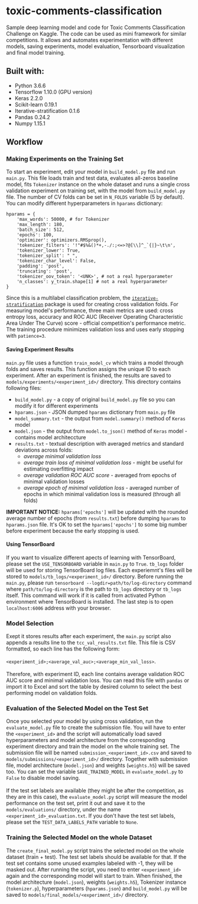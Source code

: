 # toxic-comments-classification
Sample deep learning model and code for Toxic Comments Classification Challenge on Kaggle. The code can be used as mini framework for similar competitions. It allows and automates experimentation with different models, saving experiments, model evaluation, Tensorboard visualization and final model training. 

## Built with:
* Python 3.6.6
* Tensorflow 1.10.0 (GPU version)
* Keras 2.2.0
* Scikit-learn 0.19.1
* Iterative-stratification 0.1.6
* Pandas 0.24.2
* Numpy 1.15.1


## Workflow

### Making Experiments on the Training Set
To start an experiment, edit your model in `build_model.py` file and run `main.py`. This file loads train and test data, evaluates all-zeros baseline model, fits `Tokenizer` instance on the whole dataset and runs a single cross validation experiment on training set, with the model from `build_model.py` file. The number of CV folds can be set in `N_FOLDS` variable (5 by default). You can modify different hyperparameters in `hparams` dictionary:

    hparams = {
        'max_words': 50000, # for Tokenizer
        'max_length': 180,
        'batch_size': 512,
        'epochs': 100,
        'optimizer': optimizers.RMSprop(),
        'tokenizer_filters': '!"#$%&()*+,-./:;<=>?@[\\]^_`{|}~\t\n',
        'tokenizer_lower': True,
        'tokenizer_split': " ",
        'tokenizer_char_level': False,
        'padding': 'post',
        'truncating': 'post',
        'tokenizer_oov_token': '<UNK>', # not a real hyperparameter
        'n_classes': y_train.shape[1] # not a real hyperparameter
    }

Since this is a multilabel classification problem, the [`iterative-stratification`](https://github.com/trent-b/iterative-stratification) package is used for creating cross validation folds. For measuring model's performance, three main metrics are used: cross entropy loss, accuracy and ROC AUC (Receiver Operating Characteristic Area Under The Curve) score - official competition's performance metric. The training procedure minimizes validation loss and uses early stopping with `patience=3`. 

#### Saving Experiment Results
`main.py` file uses a function `train_model_cv` which trains a model through folds and saves results. This function assigns the unique ID to each experiment. After an experiment is finished, the results are saved to `models/experiments/<experiment_id>/` directory. This directory contains following files:
* `build_model.py` - a copy of original `build_model.py` file so you can modify it for different experiments
* `hparams.json` - JSON dumped `hparams` dictionary from `main.py` file
* `model_summary.txt` - the output from `model.summary()` method of `Keras` model
* `model.json` - the output from `model.to_json()` method of `Keras` model - contains model architeccture
* `results.txt` - textual description with averaged metrics and standard deviations across folds:
    * _average minimal validation loss_
    * _average train loss of minimal validation loss_ - might be useful for estimating overfitting impact
    * _average validation ROC AUC score_ - averaged from epochs of minimal validation losses
    * _average epoch of minimal validation loss_ - averaged number of epochs in which minimal validation loss is measured (through all folds)

__IMPORTANT NOTICE:__ `hparams['epochs']` will be updated with the rounded average number of epochs (from `results.txt`) before dumping `hparams` to `hparams.json` file. It's OK to set the `hparams['epochs']` to some big number before experiment because the early stopping is used.

#### Using TensorBoard
If you want to visualize different apects of learning with TensorBoard, please set the `USE_TENSORBOARD` variable in `main.py` to `True`. `tb_logs` folder will be used for storing TensorBoard log files. Each experiemnt's files will be stored to `models/tb_logs/<experiment_id>/` directory. Before running the `main.py`, please run `tensorboard --logdir=path/to/log-directory` command where `path/to/log-directory` is the path to `tb_logs` directory or `tb_logs` itself. This command will work if it is called from activated Python environment where TensorBoard is installed. The last step is to open `localhost:6006` address with your browser.

### Model Selection
Exept it stores results after each experiment, the `main.py` script also appends a results line to the `tcc_val_results.txt` file. This file is CSV formatted, so each line has the following form: <br><br>`<experiment_id>;<average_val_auc>;<average_min_val_loss>`.<br><br>Therefore, with experiment ID, each line contains average validation ROC AUC score and minimal validation loss. You can read this file with `pandas` or import it to Excel and sort the table by desired column to select the best performing model on validation folds.

### Evaluation of the Selected Model on the Test Set
Once you selected your model by using cross validation, run the `evaluate_model.py` file to create the submission file. You will have to enter the `<experiment_id>` and the script will automatically load saved hyperparameters and model architecture from the corresponding experiment directory and train the model on the whole training set. The submission file will be named `submission_<experiment_id>.csv` and saved to `models/submissions/<experiment_id>/` directory. Together with submission file, model architecture (`model.json`) and weights (`weights.h5`) will be saved too. You can set the variable `SAVE_TRAINED_MODEL` in `evaluate_model.py` to `False` to disable model saving.
<br><br> If the test set labels are available (they might be after the competition, as they are in this case), the `evaluate_model.py` script will measure the model performance on the test set, print it out and save it to the `models/evaluations/` directory, under the name `<experiment_id>_evaluation.txt`. If you don't have the test set labels, please set the `TEST_DATA_LABELS_PATH` variable to `None`.

### Training the Selected Model on the whole Dataset
The `create_final_model.py` script trains the selected model on the whole dataset (train + test). The test set labels should be available for that. If the test set contains some unused examples labeled with -1, they will be masked out. After running the script, you need to enter `<experiment_id>` again and the corresponding model will start to train. When finished, the model architecture (`model.json`), weights (`weights.h5`), Tokenizer instance (`tokenizer.p`), hyperparameters (`hparams.json`) and `build_model.py` will be saved to `models/final_models/<experiment_id>/` directory. 
